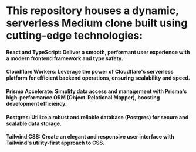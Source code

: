 # This repository houses a dynamic, serverless Medium clone built using cutting-edge technologies:

#### React and TypeScript: Deliver a smooth, performant user experience with a modern frontend framework and type safety.

#### Cloudflare Workers: Leverage the power of Cloudflare's serverless platform for efficient backend operations, ensuring scalability and speed.

#### Prisma Accelerate: Simplify data access and management with Prisma's high-performance ORM (Object-Relational Mapper), boosting development efficiency.

#### Postgres: Utilize a robust and reliable database (Postgres) for secure and scalable data storage.

#### Tailwind CSS: Create an elegant and responsive user interface with Tailwind's utility-first approach to CSS.
